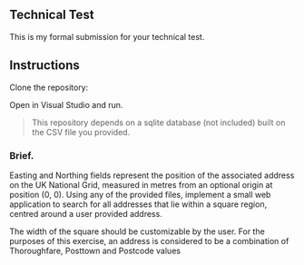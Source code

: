 ## Technical Test

This is my formal submission for your technical test.

## Instructions

Clone the repository:

Open in Visual Studio and run.

> This repository depends on a sqlite database (not included) built on the CSV file you provided.

### Brief.

Easting  and  Northing  fields  represent  the  position  of  the  associated  address  on  the  UK  National Grid, measured in metres from an optional origin at position (0, 0).
Using any of the provided files, implement a small web application to search for all addresses that  lie  within  a  square  region, centred  around a  user  provided address.

The  width  of  the square should be  customizable by the  user. For the  purposes  of this exercise,  an address is considered to be a combination of Thoroughfare, Posttown and Postcode values